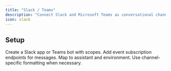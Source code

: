 ```yaml
---
title: "Slack / Teams"
description: "Connect Slack and Microsoft Teams as conversational channels."
icon: slack
---
```


## Setup

<Steps>
<Step title="Create app/bot">
  Create a Slack app or Teams bot with scopes.
</Step>
<Step title="Configure endpoints">
  Add event subscription endpoints for messages.
</Step>
<Step title="Connect assistant">
  Map to assistant and environment.
</Step>
</Steps>

<Tip>
Use channel-specific formatting when necessary.
</Tip>
